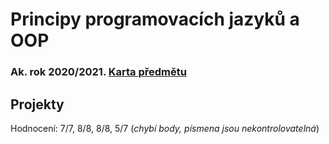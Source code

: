 # Principy programovacích jazyků a OOP
### Ak. rok 2020/2021. [Karta předmětu](https://www.fit.vut.cz/study/course/224977/.cs)

## Projekty
Hodnocení: 7/7, 8/8, 8/8, 5/7 (_chybí body, písmena jsou nekontrolovatelná_)
